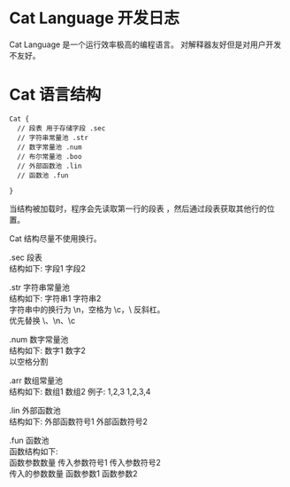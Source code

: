 # Cat Language 开发日志

Cat Language 是一个运行效率极高的编程语言。
对解释器友好但是对用户开发不友好。

# Cat 语言结构

```
Cat {  
  // 段表 用于存储字段 .sec  
  // 字符串常量池 .str  
  // 数字常量池 .num  
  // 布尔常量池 .boo  
  // 外部函数池 .lin  
  // 函数池 .fun  

}
```

当结构被加载时，程序会先读取第一行的段表
，然后通过段表获取其他行的位置。

Cat 结构尽量不使用换行。

.sec 段表  
结构如下: 字段1 字段2

.str 字符串常量池  
结构如下: 字符串1 字符串2  
字符串中的换行为 \n，空格为 \c，\\ 反斜杠。  
优先替换 \\、\n、\c  

.num 数字常量池  
结构如下: 数字1 数字2  
以空格分割

.arr 数组常量池  
结构如下: 数组1 数组2
例子: 1,2,3 1,2,3,4

.lin 外部函数池  
结构如下: 外部函数符号1 外部函数符号2

.fun 函数池  
函数结构如下:  
函数参数数量 传入参数符号1 传入参数符号2  
传入的参数数量 函数参数1 函数参数2

